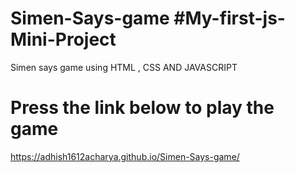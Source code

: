 # Simen-Says-game    #My-first-js-Mini-Project
Simen says game using HTML , CSS AND JAVASCRIPT

# Press the link below to play the game
https://adhish1612acharya.github.io/Simen-Says-game/
